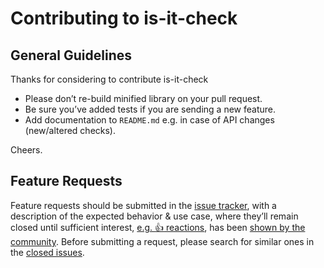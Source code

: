 # Contributing to is-it-check

## General Guidelines

Thanks for considering to contribute is-it-check

- Please don’t re-build minified library on your pull request.
- Be sure you’ve added tests if you are sending a new feature.
- Add documentation to `README.md` e.g. in case of API changes (new/altered checks).

Cheers.

## Feature Requests

Feature requests should be submitted in the
[issue tracker](https://github.com/evdama/is-it-check/issues), with a description of
the expected behavior & use case, where they’ll remain closed until sufficient interest,
[e.g. :+1: reactions](https://help.github.com/articles/about-discussions-in-issues-and-pull-requests/),
has been [shown by the community](https://github.com/evdama/is-it-check/issues?q=label%3A%22votes+needed%22+sort%3Areactions-%2B1-desc).
Before submitting a request, please search for similar ones in the
[closed issues](https://github.com/evdama/is-it-check/issues?q=is%3Aissue+is%3Aclosed+label%3Aenhancement).
